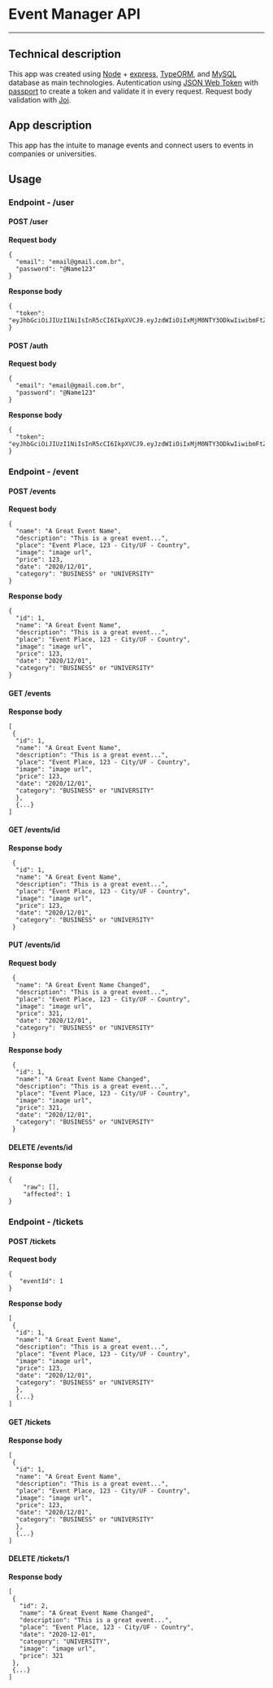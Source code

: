 # Event Manager API
____
## Technical description

This app was created using [Node](https://nodejs.org/en/) + [express](https://expressjs.com/pt-br/), [TypeORM](https://typeorm.io/), and [MySQL](https://www.mysql.com/) database as main technologies.
Autentication using [JSON Web Token](jwt.io) with [passport](http://www.passportjs.org/packages/passport-jwt/) to create a token and validate it in every request.
Request body validation with [Joi](https://joi.dev/).

## App description

This app has the intuite to manage events and connect users to events in companies or universities.

## Usage

### Endpoint - /user

#### POST /user

**Request body**

```
{
  "email": "email@gmail.com.br",
  "password": "@Name123"
}
```

**Response body**

```
{
  "token": "eyJhbGciOiJIUzI1NiIsInR5cCI6IkpXVCJ9.eyJzdWIiOiIxMjM0NTY3ODkwIiwibmFtZSI6IkpvaG4gRG9lIiwiaWF0IjoxNTE2MjM5MDIyfQ.SflKxwRJSMeKKF2QT4fwpMeJf36POk6yJV_adQssw5c"
}
```

#### POST /auth

**Request body**

```
{
  "email": "email@gmail.com.br",
  "password": "@Name123"
}
```

**Response body**

```
{
  "token": "eyJhbGciOiJIUzI1NiIsInR5cCI6IkpXVCJ9.eyJzdWIiOiIxMjM0NTY3ODkwIiwibmFtZSI6IkpvaG4gRG9lIiwiaWF0IjoxNTE2MjM5MDIyfQ.SflKxwRJSMeKKF2QT4fwpMeJf36POk6yJV_adQssw5c"
}
```

### Endpoint - /event

#### POST /events

**Request body**

```
{
  "name": "A Great Event Name",
  "description": "This is a great event...",
  "place": "Event Place, 123 - City/UF - Country",
  "image": "image url",
  "price": 123,
  "date": "2020/12/01",
  "category": "BUSINESS" or "UNIVERSITY"
}
```


**Response body**

```
{
  "id": 1,
  "name": "A Great Event Name",
  "description": "This is a great event...",
  "place": "Event Place, 123 - City/UF - Country",
  "image": "image url",
  "price": 123,
  "date": "2020/12/01",
  "category": "BUSINESS" or "UNIVERSITY"
}
```


#### GET /events

**Response body**

```
[
 {
  "id": 1,
  "name": "A Great Event Name",
  "description": "This is a great event...",
  "place": "Event Place, 123 - City/UF - Country",
  "image": "image url",
  "price": 123,
  "date": "2020/12/01",
  "category": "BUSINESS" or "UNIVERSITY"
  }, 
  {...}
]
```


#### GET /events/id

**Response body**

```
 {
  "id": 1,
  "name": "A Great Event Name",
  "description": "This is a great event...",
  "place": "Event Place, 123 - City/UF - Country",
  "image": "image url",
  "price": 123,
  "date": "2020/12/01",
  "category": "BUSINESS" or "UNIVERSITY"
 }

```


#### PUT /events/id

**Request body**

```
 {
  "name": "A Great Event Name Changed",
  "description": "This is a great event...",
  "place": "Event Place, 123 - City/UF - Country",
  "image": "image url",
  "price": 321,
  "date": "2020/12/01",
  "category": "BUSINESS" or "UNIVERSITY"
 }

```

**Response body**

```
 {
  "id": 1,
  "name": "A Great Event Name Changed",
  "description": "This is a great event...",
  "place": "Event Place, 123 - City/UF - Country",
  "image": "image url",
  "price": 321,
  "date": "2020/12/01",
  "category": "BUSINESS" or "UNIVERSITY"
 }

```


#### DELETE /events/id

**Response body**

```
{
    "raw": [],
    "affected": 1
}
```


### Endpoint - /tickets

#### POST /tickets

**Request body**


```
{
   "eventId": 1
}
```

**Response body**

```
[
 {
  "id": 1,
  "name": "A Great Event Name",
  "description": "This is a great event...",
  "place": "Event Place, 123 - City/UF - Country",
  "image": "image url",
  "price": 123,
  "date": "2020/12/01",
  "category": "BUSINESS" or "UNIVERSITY"
  }, 
  {...}
]
```

#### GET /tickets

**Response body**

```
[
 {
  "id": 1,
  "name": "A Great Event Name",
  "description": "This is a great event...",
  "place": "Event Place, 123 - City/UF - Country",
  "image": "image url",
  "price": 123,
  "date": "2020/12/01",
  "category": "BUSINESS" or "UNIVERSITY"
  }, 
  {...}
]
```

#### DELETE /tickets/1

**Response body**

```
[
 {
   "id": 2,
   "name": "A Great Event Name Changed",
   "description": "This is a great event...",
   "place": "Event Place, 123 - City/UF - Country",
   "date": "2020-12-01",
   "category": "UNIVERSITY",
   "image": "image url",
   "price": 321
 },
 {...}
]
```
